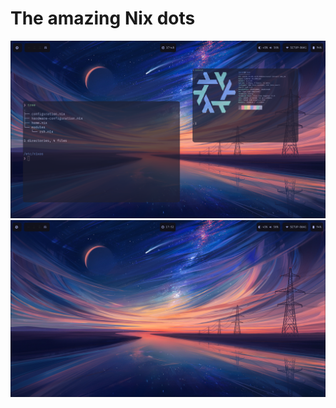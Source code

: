 # The amazing Nix dots
![screenshot1](assets/screenshot1.png)
![screenshot2](assets/screenshot2.png)
